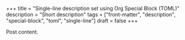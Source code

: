 +++
title = "Single-line description set using Org Special Block (TOML)"
description = "Short description"
tags = ["front-matter", "description", "special-block", "toml", "single-line"]
draft = false
+++

Post content.
